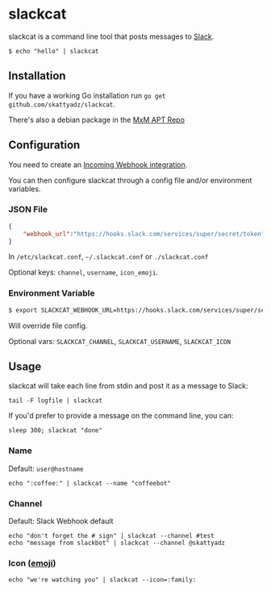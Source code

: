 # slackcat

slackcat is a command line tool that posts messages to [Slack].

    $ echo "hello" | slackcat

## Installation

If you have a working Go installation run `go get github.com/skattyadz/slackcat`.

There's also a debian package in the [MxM APT Repo]

## Configuration

You need to create an [Incoming Webhook integration][new-webhook].

You can then configure slackcat through a config file and/or environment variables.

### JSON File

```json
{
    "webhook_url":"https://hooks.slack.com/services/super/secret/token"
}
```

In `/etc/slackcat.conf`, `~/.slackcat.conf` or `./slackcat.conf`

Optional keys: `channel`, `username`, `icon_emoji`.


### Environment Variable

```bash
$ export SLACKCAT_WEBHOOK_URL=https://hooks.slack.com/services/super/secret/token
```

Will override file config.

Optional vars: `SLACKCAT_CHANNEL`, `SLACKCAT_USERNAME`, `SLACKCAT_ICON`

## Usage

slackcat will take each line from stdin and post it as a message to Slack:

    tail -F logfile | slackcat

If you'd prefer to provide a message on the command line, you can:

    sleep 300; slackcat "done"

### Name
Default: `user@hostname`

    echo ":coffee:" | slackcat --name "coffeebot"

### Channel
Default: Slack Webhook default

    echo "don't forget the # sign" | slackcat --channel #test
    echo "message from slackbot" | slackcat --channel @skattyadz

### Icon ([emoji])

    echo "we're watching you" | slackcat --icon=:family:



[Slack]: http://slack.com/
[new-webhook]: https://my.slack.com/services/new/incoming-webhook
[emoji]: http://www.emoji-cheat-sheet.com/
[MxM APT repo]: http://apt.mxmdev.com/